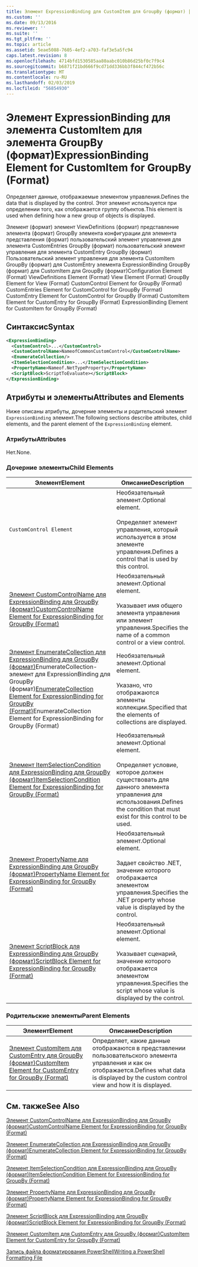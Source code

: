 ```yaml
---
title: Элемент ExpressionBinding для CustomItem для GroupBy (формат) | Документация Майкрософт
ms.custom: ''
ms.date: 09/13/2016
ms.reviewer: ''
ms.suite: ''
ms.tgt_pltfrm: ''
ms.topic: article
ms.assetid: 5eae5088-7605-4ef2-a703-faf3e5a5fc94
caps.latest.revision: 8
ms.openlocfilehash: 4714bfd1530585aa80aabc010b86d25bf0c7f9c4
ms.sourcegitcommit: b6871f21bd666f9cd71dd336bb3f844cf472b56c
ms.translationtype: MT
ms.contentlocale: ru-RU
ms.lasthandoff: 02/03/2019
ms.locfileid: "56854930"
---
```

# <a name="expressionbinding-element-for-customitem-for-groupby-format"></a><span data-ttu-id="46e72-102">Элемент ExpressionBinding для элемента CustomItem для элемента GroupBy (формат)</span><span class="sxs-lookup"><span data-stu-id="46e72-102">ExpressionBinding Element for CustomItem for GroupBy (Format)</span></span>

<span data-ttu-id="46e72-103">Определяет данные, отображаемые элементом управления.</span><span class="sxs-lookup"><span data-stu-id="46e72-103">Defines the data that is displayed by the control.</span></span> <span data-ttu-id="46e72-104">Этот элемент используется при определении того, как отображается группу объектов.</span><span class="sxs-lookup"><span data-stu-id="46e72-104">This element is used when defining how a new group of objects is displayed.</span></span>

<span data-ttu-id="46e72-105">Элемент (формат) элемент ViewDefinitions (формат) представление элемента (формат) GroupBy элемента конфигурации для элемента представления (формат) пользовательский элемент управления для элемента CustomEntries GroupBy (формат) пользовательский элемент управления для элемента CustomEntry GroupBy (формат) Пользовательский элемент управления для элемента CustomItem GroupBy (формат) для CustomEntry элемента ExpressionBinding GroupBy (формат) для CustomItem для GroupBy (формат)</span><span class="sxs-lookup"><span data-stu-id="46e72-105">Configuration Element (Format) ViewDefinitions Element (Format) View Element (Format) GroupBy Element for View (Format) CustomControl Element for GroupBy (Format) CustomEntries Element for CustomControl for GroupBy (Format) CustomEntry Element for CustomControl for GroupBy (Format) CustomItem Element for CustomEntry for GroupBy (Format) ExpressionBinding Element for CustomItem for GroupBy (Format)</span></span>

## <a name="syntax"></a><span data-ttu-id="46e72-106">Синтаксис</span><span class="sxs-lookup"><span data-stu-id="46e72-106">Syntax</span></span>

```xml
<ExpressionBinding>
  <CustomControl>...</CustomControl>
  <CustomControlName>NameofCommonCustomControl</CustomControlName>
  <EnumerateCollection/>
  <ItemSelectionCondition>...</ItemSelectionCondition>
  <PropertyName>Nameof.NetTypeProperty</PropertyName>
  <ScriptBlock>ScriptToEvaluate></ScriptBlock>
</ExpressionBinding>
```

## <a name="attributes-and-elements"></a><span data-ttu-id="46e72-107">Атрибуты и элементы</span><span class="sxs-lookup"><span data-stu-id="46e72-107">Attributes and Elements</span></span>

<span data-ttu-id="46e72-108">Ниже описаны атрибуты, дочерние элементы и родительский элемент `ExpressionBinding` элемент.</span><span class="sxs-lookup"><span data-stu-id="46e72-108">The following sections describe attributes, child elements, and the parent element of the `ExpressionBinding` element.</span></span>

### <a name="attributes"></a><span data-ttu-id="46e72-109">Атрибуты</span><span class="sxs-lookup"><span data-stu-id="46e72-109">Attributes</span></span>

<span data-ttu-id="46e72-110">Нет.</span><span class="sxs-lookup"><span data-stu-id="46e72-110">None.</span></span>

### <a name="child-elements"></a><span data-ttu-id="46e72-111">Дочерние элементы</span><span class="sxs-lookup"><span data-stu-id="46e72-111">Child Elements</span></span>

|<span data-ttu-id="46e72-112">Элемент</span><span class="sxs-lookup"><span data-stu-id="46e72-112">Element</span></span>|<span data-ttu-id="46e72-113">Описание</span><span class="sxs-lookup"><span data-stu-id="46e72-113">Description</span></span>|
|-------------|-----------------|
|`CustomControl Element`|<span data-ttu-id="46e72-114">Необязательный элемент.</span><span class="sxs-lookup"><span data-stu-id="46e72-114">Optional element.</span></span><br /><br /> <span data-ttu-id="46e72-115">Определяет элемент управления, который используется в этом элементе управления.</span><span class="sxs-lookup"><span data-stu-id="46e72-115">Defines a control that is used by this control.</span></span>|
|[<span data-ttu-id="46e72-116">Элемент CustomControlName для ExpressionBinding для GroupBy (формат)</span><span class="sxs-lookup"><span data-stu-id="46e72-116">CustomControlName Element for ExpressionBinding for GroupBy (Format)</span></span>](./customcontrolname-element-for-expressionbinding-for-groupby-format.md)|<span data-ttu-id="46e72-117">Необязательный элемент.</span><span class="sxs-lookup"><span data-stu-id="46e72-117">Optional element.</span></span><br /><br /> <span data-ttu-id="46e72-118">Указывает имя общего элемента управления или элемент управления.</span><span class="sxs-lookup"><span data-stu-id="46e72-118">Specifies the name of a common control or a view control.</span></span>|
|<span data-ttu-id="46e72-119">[Элемент EnumerateCollection для ExpressionBinding для GroupBy (формат)](./enumeratecollection-element-for-expressionbinding-for-groupby-format.md)EnumerateCollection-элемент для ExpressionBinding для GroupBy (формат)</span><span class="sxs-lookup"><span data-stu-id="46e72-119">[EnumerateCollection Element for ExpressionBinding for GroupBy (Format)](./enumeratecollection-element-for-expressionbinding-for-groupby-format.md)EnumerateCollection Element for ExpressionBinding for GroupBy (Format)</span></span>|<span data-ttu-id="46e72-120">Необязательный элемент.</span><span class="sxs-lookup"><span data-stu-id="46e72-120">Optional element.</span></span><br /><br /> <span data-ttu-id="46e72-121">Указано, что отображаются элементы коллекции.</span><span class="sxs-lookup"><span data-stu-id="46e72-121">Specified that the elements of collections are displayed.</span></span>|
|[<span data-ttu-id="46e72-122">Элемент ItemSelectionCondition для ExpressionBinding для GroupBy (формат)</span><span class="sxs-lookup"><span data-stu-id="46e72-122">ItemSelectionCondition Element for ExpressionBinding for GroupBy (Format)</span></span>](./itemselectioncondition-element-for-expressionbinding-for-groupby-format.md)|<span data-ttu-id="46e72-123">Необязательный элемент.</span><span class="sxs-lookup"><span data-stu-id="46e72-123">Optional element.</span></span><br /><br /> <span data-ttu-id="46e72-124">Определяет условие, которое должен существовать для данного элемента управления для использования.</span><span class="sxs-lookup"><span data-stu-id="46e72-124">Defines the condition that must exist for this control to be used.</span></span>|
|[<span data-ttu-id="46e72-125">Элемент PropertyName для ExpressionBinding для GroupBy (формат)</span><span class="sxs-lookup"><span data-stu-id="46e72-125">PropertyName Element for ExpressionBinding for GroupBy (Format)</span></span>](./propertyname-element-for-expressionbinding-for-groupby-format.md)|<span data-ttu-id="46e72-126">Необязательный элемент.</span><span class="sxs-lookup"><span data-stu-id="46e72-126">Optional element.</span></span><br /><br /> <span data-ttu-id="46e72-127">Задает свойство .NET, значение которого отображается элементом управления.</span><span class="sxs-lookup"><span data-stu-id="46e72-127">Specifies the .NET property whose value is displayed by the control.</span></span>|
|[<span data-ttu-id="46e72-128">Элемент ScriptBlock для ExpressionBinding для GroupBy (формат)</span><span class="sxs-lookup"><span data-stu-id="46e72-128">ScriptBlock Element for ExpressionBinding for GroupBy (Format)</span></span>](./scriptblock-element-for-expressionbinding-for-groupby-format.md)|<span data-ttu-id="46e72-129">Необязательный элемент.</span><span class="sxs-lookup"><span data-stu-id="46e72-129">Optional element.</span></span><br /><br /> <span data-ttu-id="46e72-130">Указывает сценарий, значение которого отображается элементом управления.</span><span class="sxs-lookup"><span data-stu-id="46e72-130">Specifies the script whose value is displayed by the control.</span></span>|

### <a name="parent-elements"></a><span data-ttu-id="46e72-131">Родительские элементы</span><span class="sxs-lookup"><span data-stu-id="46e72-131">Parent Elements</span></span>

|<span data-ttu-id="46e72-132">Элемент</span><span class="sxs-lookup"><span data-stu-id="46e72-132">Element</span></span>|<span data-ttu-id="46e72-133">Описание</span><span class="sxs-lookup"><span data-stu-id="46e72-133">Description</span></span>|
|-------------|-----------------|
|[<span data-ttu-id="46e72-134">Элемент CustomItem для CustomEntry для GroupBy (формат)</span><span class="sxs-lookup"><span data-stu-id="46e72-134">CustomItem Element for CustomEntry for GroupBy (Format)</span></span>](./customitem-element-for-customentry-for-groupby-format.md)|<span data-ttu-id="46e72-135">Определяет, какие данные отображаются в представлении пользовательского элемента управления и как он отображается.</span><span class="sxs-lookup"><span data-stu-id="46e72-135">Defines what data is displayed by the custom control view and how it is displayed.</span></span>|

## <a name="see-also"></a><span data-ttu-id="46e72-136">См. также</span><span class="sxs-lookup"><span data-stu-id="46e72-136">See Also</span></span>

[<span data-ttu-id="46e72-137">Элемент CustomControlName для ExpressionBinding для GroupBy (формат)</span><span class="sxs-lookup"><span data-stu-id="46e72-137">CustomControlName Element for ExpressionBinding for GroupBy (Format)</span></span>](./customcontrolname-element-for-expressionbinding-for-groupby-format.md)

[<span data-ttu-id="46e72-138">Элемент EnumerateCollection для ExpressionBinding для GroupBy (формат)</span><span class="sxs-lookup"><span data-stu-id="46e72-138">EnumerateCollection Element for ExpressionBinding for GroupBy (Format)</span></span>](./enumeratecollection-element-for-expressionbinding-for-groupby-format.md)

[<span data-ttu-id="46e72-139">Элемент ItemSelectionCondition для ExpressionBinding для GroupBy (формат)</span><span class="sxs-lookup"><span data-stu-id="46e72-139">ItemSelectionCondition Element for ExpressionBinding for GroupBy (Format)</span></span>](./itemselectioncondition-element-for-expressionbinding-for-groupby-format.md)

[<span data-ttu-id="46e72-140">Элемент PropertyName для ExpressionBinding для GroupBy (формат)</span><span class="sxs-lookup"><span data-stu-id="46e72-140">PropertyName Element for ExpressionBinding for GroupBy (Format)</span></span>](./propertyname-element-for-expressionbinding-for-groupby-format.md)

[<span data-ttu-id="46e72-141">Элемент ScriptBlock для ExpressionBinding для GroupBy (формат)</span><span class="sxs-lookup"><span data-stu-id="46e72-141">ScriptBlock Element for ExpressionBinding for GroupBy (Format)</span></span>](./scriptblock-element-for-expressionbinding-for-groupby-format.md)

[<span data-ttu-id="46e72-142">Элемент CustomItem для CustomEntry для GroupBy (формат)</span><span class="sxs-lookup"><span data-stu-id="46e72-142">CustomItem Element for CustomEntry for GroupBy (Format)</span></span>](./customitem-element-for-customentry-for-groupby-format.md)

[<span data-ttu-id="46e72-143">Запись файла форматирования PowerShell</span><span class="sxs-lookup"><span data-stu-id="46e72-143">Writing a PowerShell Formatting File</span></span>](./writing-a-powershell-formatting-file.md)
